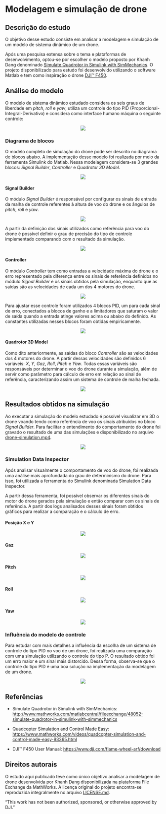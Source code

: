 # Modelagem e simulação de drone

## Descrição do estudo

O objetivo desse estudo consiste em analisar a modelagem e simulação de um modelo de sistema dinâmico de um drone. 

Após uma pesquisa extensa sobre o tema e plataformas de desenvolvimento, optou-se por escolher o modelo proposto por Khanh Dang denominado [Simulate Quadrotor in Simulink with SimMechanics](http://www.mathworks.com/matlabcentral/fileexchange/48052-simulate-quadrotor-in-simulink-with-simmechanics). O projeto disponibilizado para estudo foi desenvolvido utilizando o software Matlab e tem como inspiração o drone [DJI™ F450](https://www.dji.com/flame-wheel-arf/feature).

## Análise do modelo

O modelo de sistema dinâmico estudado considera os seis graus de liberdade em *pitch*, *roll* e *yaw*, utiliza um controle do tipo PID (Proporcional-Integral-Derivativo) e considera como interface humano máquina o seguinte controle:

<p align="center">
  <img src="https://github.com/matheusrmorgado/Drone-Simulation/blob/master/images/ControlMode.png">
</p>

### Diagrama de blocos

O modelo completo de simulação do drone pode ser descrito no diagrama de blocos abaixo. A implementação desse modelo foi realizada por meio da ferramenta Simulink do Matlab. Nessa modelagem considera-se 3 grandes blocos: *Signal Builder*, *Controller* e *Quadrotor 3D Model*.

<p align="center">
  <img src="https://github.com/matheusrmorgado/Drone-Simulation/blob/master/images/AssemblyQuadrotor.PNG">
</p>

#### Signal Builder

O módulo *Signal Builder* é responsável por configurar os sinais de entrada da malha de controle referentes à altura de voo do drone e os ângulos de *pitch*, *roll* e *yaw*.

<p align="center">
  <img src="https://github.com/matheusrmorgado/Drone-Simulation/blob/master/images/Inputs.PNG">
</p>

A partir da definição dos sinais utilizados como referência para voo do drone é possível definir o grau de precisão do tipo de controle implementado comparando com o resultado da simulação.

<p align="center">
  <img src="https://github.com/matheusrmorgado/Drone-Simulation/blob/master/images/InputSignals.PNG">
</p>

#### Controller

O módulo *Controller* tem como entradas a velocidade máxima do drone e o erro representado pela diferença entre os sinais de referência definidos no módulo *Signal Builder* e os sinais obtidos pela simulação, enquanto que as saídas são as velocidades de cada um dos 4 motores do drone.

<p align="center">
  <img src="https://github.com/matheusrmorgado/Drone-Simulation/blob/master/images/Controller.PNG">
</p>

Para ajustar esse controle foram utilizados 4 blocos PID, um para cada sinal de erro, conectados a blocos de ganho e a limitadores que saturam o valor de saída quando a entrada atinge valores acima ou abaixo do definido. As constantes utilizadas nesses blocos foram obtidas empiricamente.

<p align="center">
  <img src="https://github.com/matheusrmorgado/Drone-Simulation/blob/master/images/PIDControl.PNG">
</p>

#### Quadrotor 3D Model

Como dito anteriormente, as saídas do bloco *Controller* são as velocidades dos 4 motores do drone. A partir dessas velocidades são definidos 6 variáveis: *X*, *Y*, *Gaz*, *Roll*, *Pitch* e *Yaw*. Todas essas variáveis são responsáveis por determinar o voo do drone durante a simulação, além de servir como parâmetro para cálculo de erro em relação ao sinal de referência, caracterizando assim um sistema de controle de malha fechada.

<p align="center">
  <img src="https://github.com/matheusrmorgado/Drone-Simulation/blob/master/images/Quadrotor3DModel.PNG">
</p>

## Resultados obtidos na simulação

Ao executar a simulação do modelo estudado é possível visualizar em 3D o drone voando tendo como referência de voo os sinais atribuídos no bloco *Signal Builder*. Para facilitar o entendimento do comportamento do drone foi gravado o resultado de uma das simulações e disponibilizado no arquivo [drone-simulation.mp4](https://github.com/matheusrmorgado/Drone-Simulation/blob/master/drone-simulation.mp4).

<p align="center">
  <img src="https://github.com/matheusrmorgado/Drone-Simulation/blob/master/images/QuadrotorMechanicsView.PNG">
</p>

### Simulation Data Inspector

Após analisar visualmente o comportamento de voo do drone, foi realizada uma análise mais aprofundada do grau de determinismo do drone. Para isso, foi utilizada a ferramenta do Simulink denominada Simulation Data Inspector.

A partir dessa ferramenta, foi possível observar os diferentes sinais do motor do drone gerados pela simulação e então comparar com os sinais de referência. A partir dos logs analisados desses sinais foram obtidos gráficos para realizar a comparação e o cálculo de erro.

#### Posição X e Y

<p align="center">
  <img src="https://github.com/matheusrmorgado/Drone-Simulation/blob/master/images/XY.png">
</p>

#### Gaz

<p align="center">
  <img src="https://github.com/matheusrmorgado/Drone-Simulation/blob/master/images/Gaz.png">
</p>

#### Pitch

<p align="center">
  <img src="https://github.com/matheusrmorgado/Drone-Simulation/blob/master/images/Pitch.png">
</p>

#### Roll

<p align="center">
  <img src="https://github.com/matheusrmorgado/Drone-Simulation/blob/master/images/Roll.png">
</p>

#### Yaw

<p align="center">
  <img src="https://github.com/matheusrmorgado/Drone-Simulation/blob/master/images/Yaw.png">
</p>

### Influência do modelo de controle

Para estudar com mais detalhes a influência da escolha de um sistema de controle do tipo PID no voo de um drone, foi realizada uma comparação com uma simulação utilizando o controle do tipo P. O resultado obtido foi um erro maior e um sinal mais distorcido. Dessa forma, observa-se que o controle do tipo PID é uma boa solução na implementação da modelagem de um drone.

<p align="center">
  <img src="https://github.com/matheusrmorgado/Drone-Simulation/blob/master/images/RollControllers.png">
</p>

## Referências

* Simulate Quadrotor in Simulink with SimMechanics: http://www.mathworks.com/matlabcentral/fileexchange/48052-simulate-quadrotor-in-simulink-with-simmechanics

* Quadcopter Simulation and Control Made Easy: https://www.mathworks.com/videos/quadcopter-simulation-and-control-made-easy-93365.html

* DJI™ F450 User Manual: https://www.dji.com/flame-wheel-arf/download

## Direitos autorais

O estudo aqui publicado teve como único objetivo analisar a modelagem de drone desenvolvida por Khanh Dang disponibilizada na plataforma File Exchange da MathWorks. A licença original do projeto encontra-se reproduzida integralmente no arquivo [LICENSE.md](https://github.com/matheusrmorgado/Drone-Simulation/blob/master/LICENSE.md).

“This work has not been authorized, sponsored, or otherwise approved by DJI.”